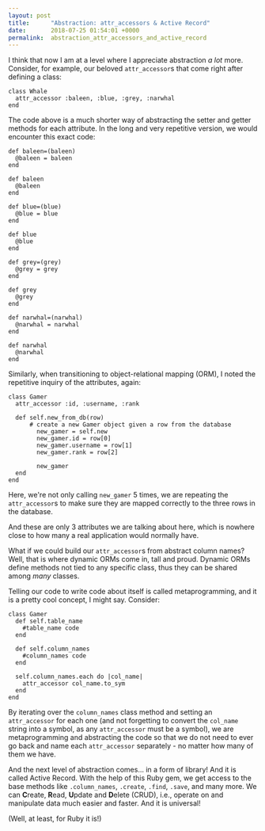 ```yaml
---
layout: post
title:      "Abstraction: attr_accessors & Active Record"
date:       2018-07-25 01:54:01 +0000
permalink:  abstraction_attr_accessors_and_active_record
---
```


I think that now I am at a level where I appreciate abstraction *a lot* more. Consider, for example, our beloved `attr_accessor`s that come right after defining a class:

```
class Whale
  attr_accessor :baleen, :blue, :grey, :narwhal
end
```

The code above is a much shorter way of abstracting the setter and getter methods for each attribute. In the long and very repetitive version, we would encounter this exact code:

```
def baleen=(baleen)
  @baleen = baleen
end

def baleen
  @baleen
end

def blue=(blue)
  @blue = blue
end

def blue
  @blue
end

def grey=(grey)
  @grey = grey
end

def grey
  @grey
end

def narwhal=(narwhal)
  @narwhal = narwhal
end

def narwhal
  @narwhal
end

```

Similarly, when transitioning to object-relational mapping (ORM), I noted the repetitive inquiry of the attributes, again:

```
class Gamer
  attr_accessor :id, :username, :rank
	
  def self.new_from_db(row)
	  # create a new Gamer object given a row from the database
		new_gamer = self.new
		new_gamer.id = row[0]
		new_gamer.username = row[1]
		new_gamer.rank = row[2]
		
		new_gamer
  end
end
```
Here, we're not only calling `new_gamer` 5 times, we are repeating the `attr_accessor`s to make sure they are mapped correctly to the three rows in the database.

And these are only 3 attributes we are talking about here, which is nowhere close to how many a real application would normally have.

What if we could build our `attr_accessor`s from abstract column names? Well, that is where dynamic ORMs come in, tall and proud. Dynamic ORMs define methods not tied to any specific class, thus they can be shared among *many* classes.

Telling our code to write code about itself is called metaprogramming, and it is a pretty cool concept, I might say. Consider:

```
class Gamer
  def self.table_name
    #table_name code
  end
 
  def self.column_names
    #column_names code
  end
 
  self.column_names.each do |col_name|
    attr_accessor col_name.to_sym
  end
end
```

By iterating over the `column_names` class method and setting an `attr_accessor` for each one (and not forgetting to convert the `col_name` string into a symbol, as any `attr_accessor` must be a symbol), we are metaprogramming and abstracting the code so that we do not need to ever go back and name each `attr_accessor` separately - no matter how many of them we have.

And the next level of abstraction comes... in a form of library! And it is called Active Record. With the help of this Ruby gem, we get access to the base methods like `.column_names`, `.create`, `.find`, `.save`, and many more. We can **C**reate, **R**ead, **U**pdate and **D**elete (CRUD), i.e., operate on and manipulate data much easier and faster. And it is universal!

(Well, at least, for Ruby it is!)
